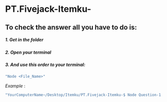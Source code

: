 # PT.Fivejack-Itemku-

## To check the answer all you have to do is:
##### 1. Get in the folder
##### 2. Open your terminal
##### 3. And use this order to your terminal:

```javascript
"Node <File_Name>"
```

_Example_ :
```javascript
"YourComputerName~/Desktop/Itemku/PT.Fivejack-Itemku-$ Node Question-1.js"
```
